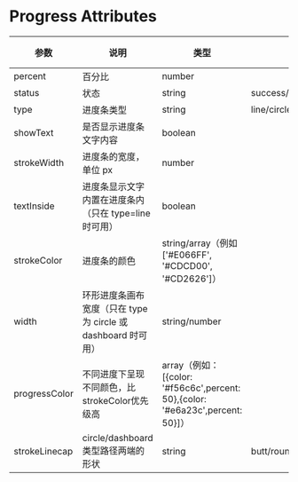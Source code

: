 
# Progress Attributes

参数|说明|类型|可选值|默认值
-|-|-|-|-|
percent|百分比|number||
status|状态|string|success/warning/error/active|
type|进度条类型|string|line/circle/dashboard|
showText|是否显示进度条文字内容|boolean||true
strokeWidth|进度条的宽度，单位 px|number||
textInside|进度条显示文字内置在进度条内（只在 type=line 时可用）|boolean||false
strokeColor|进度条的颜色|string/array（例如['#E066FF', '#CDCD00', '#CD2626']）||
width|环形进度条画布宽度（只在 type 为 circle 或 dashboard 时可用）|string/number||
progressColor|不同进度下呈现不同颜色，比strokeColor优先级高|array（例如：[{color: '#f56c6c',percent: 50},{color: '#e6a23c',percent: 50}]）||
strokeLinecap|circle/dashboard 类型路径两端的形状|string|butt/round/square|round
